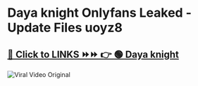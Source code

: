 
 # Daya knight Onlyfans Leaked - Update Files uoyz8

## <h2><a href="https://clipsfans.com/Daya_knight&ref=git">🔗 Click to LINKS ⏩⏩ 👉 🟢 Daya knight </a></h2>

<a href="https://clipsfans.com/Daya_knight&ref=git" rel="nofollow" data-target="animated-image.originalLink"><img src="https://i.ibb.co.com/xMMVF88/686577567.gif" alt="Viral Video Original" style="max-width: 100%; display: inline-block;" data-target="animated-image.originalImage"></a>

